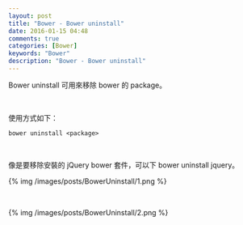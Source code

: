 ```yaml
---
layout: post
title: "Bower - Bower uninstall"
date: 2016-01-15 04:48
comments: true
categories: [Bower]
keywords: "Bower"
description: "Bower - Bower uninstall"
---
```


Bower uninstall 可用來移除 bower 的 package。  

<!-- More -->

<br/>


使用方式如下：  

    bower uninstall <package> 

<br/>


像是要移除安裝的 jQuery bower 套件，可以下 bower uninstall jquery。  

{% img /images/posts/BowerUninstall/1.png %}

<br/>


{% img /images/posts/BowerUninstall/2.png %}

